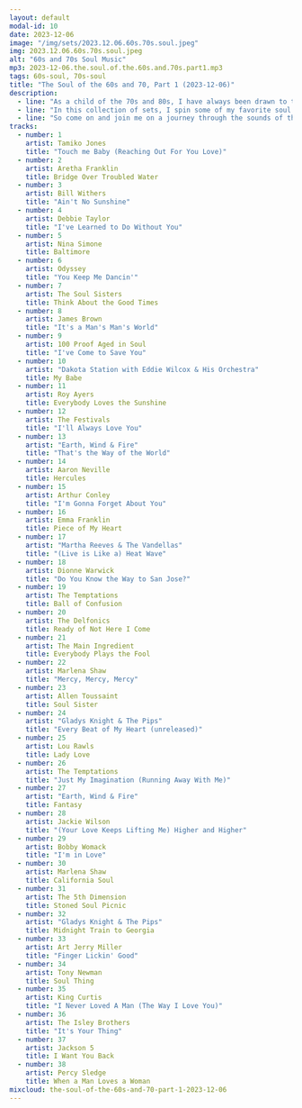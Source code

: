 ```yaml
---
layout: default
modal-id: 10
date: 2023-12-06
image: "/img/sets/2023.12.06.60s.70s.soul.jpeg"
img: 2023.12.06.60s.70s.soul.jpeg
alt: "60s and 70s Soul Music"
mp3: 2023-12-06.the.soul.of.the.60s.and.70s.part1.mp3
tags: 60s-soul, 70s-soul
title: "The Soul of the 60s and 70, Part 1 (2023-12-06)"
description:
  - line: "As a child of the 70s and 80s, I have always been drawn to the soulful sounds of the 60s and 70s. The raw emotion, the groovy beats, and the powerful lyrics of these tracks have always inspired me, and they shape the way I make music today."
  - line: "In this collection of sets, I spin some of my favorite soul tracks from the 60s and 70s that have been a constant source of motivation and inspiration for me. From the smooth, sultry sounds of Marvin Gaye and Aretha Franklin, to the funky, upbeat grooves of James Brown, these tracks have been a driving force behind my own musical history."
  - line: "So come on and join me on a journey through the sounds of the past, and let's see where the music takes us!"
tracks:
  - number: 1
    artist: Tamiko Jones
    title: "Touch me Baby (Reaching Out For You Love)"
  - number: 2
    artist: Aretha Franklin
    title: Bridge Over Troubled Water
  - number: 3
    artist: Bill Withers
    title: "Ain't No Sunshine"
  - number: 4
    artist: Debbie Taylor
    title: "I've Learned to Do Without You"
  - number: 5
    artist: Nina Simone
    title: Baltimore
  - number: 6
    artist: Odyssey
    title: "You Keep Me Dancin'"
  - number: 7
    artist: The Soul Sisters
    title: Think About the Good Times
  - number: 8
    artist: James Brown
    title: "It's a Man's Man's World"
  - number: 9
    artist: 100 Proof Aged in Soul
    title: "I've Come to Save You"
  - number: 10
    artist: "Dakota Station with Eddie Wilcox & His Orchestra"
    title: My Babe
  - number: 11
    artist: Roy Ayers
    title: Everybody Loves the Sunshine
  - number: 12
    artist: The Festivals
    title: "I'll Always Love You"
  - number: 13
    artist: "Earth, Wind & Fire"
    title: "That's the Way of the World"
  - number: 14
    artist: Aaron Neville
    title: Hercules
  - number: 15
    artist: Arthur Conley
    title: "I'm Gonna Forget About You"
  - number: 16
    artist: Emma Franklin
    title: Piece of My Heart
  - number: 17
    artist: "Martha Reeves & The Vandellas"
    title: "(Live is Like a) Heat Wave"
  - number: 18
    artist: Dionne Warwick
    title: "Do You Know the Way to San Jose?"
  - number: 19
    artist: The Temptations
    title: Ball of Confusion
  - number: 20
    artist: The Delfonics
    title: Ready of Not Here I Come
  - number: 21
    artist: The Main Ingredient
    title: Everybody Plays the Fool
  - number: 22
    artist: Marlena Shaw
    title: "Mercy, Mercy, Mercy"
  - number: 23
    artist: Allen Toussaint
    title: Soul Sister
  - number: 24
    artist: "Gladys Knight & The Pips"
    title: "Every Beat of My Heart (unreleased)"
  - number: 25
    artist: Lou Rawls
    title: Lady Love
  - number: 26
    artist: The Temptations
    title: "Just My Imagination (Running Away With Me)"
  - number: 27
    artist: "Earth, Wind & Fire"
    title: Fantasy
  - number: 28
    artist: Jackie Wilson
    title: "(Your Love Keeps Lifting Me) Higher and Higher"
  - number: 29
    artist: Bobby Womack
    title: "I'm in Love"
  - number: 30
    artist: Marlena Shaw
    title: California Soul
  - number: 31
    artist: The 5th Dimension
    title: Stoned Soul Picnic
  - number: 32
    artist: "Gladys Knight & The Pips"
    title: Midnight Train to Georgia
  - number: 33
    artist: Art Jerry Miller
    title: "Finger Lickin' Good"
  - number: 34
    artist: Tony Newman
    title: Soul Thing
  - number: 35
    artist: King Curtis
    title: "I Never Loved A Man (The Way I Love You)"
  - number: 36
    artist: The Isley Brothers
    title: "It's Your Thing"
  - number: 37
    artist: Jackson 5
    title: I Want You Back
  - number: 38
    artist: Percy Sledge
    title: When a Man Loves a Woman
mixcloud: the-soul-of-the-60s-and-70-part-1-2023-12-06
---
```

